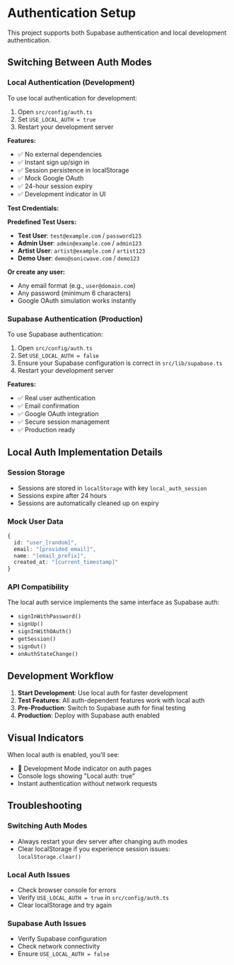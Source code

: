 # Authentication Setup

This project supports both Supabase authentication and local development authentication.

## Switching Between Auth Modes

### Local Authentication (Development)
To use local authentication for development:

1. Open `src/config/auth.ts`
2. Set `USE_LOCAL_AUTH = true`
3. Restart your development server

**Features:**
- ✅ No external dependencies
- ✅ Instant sign up/sign in
- ✅ Session persistence in localStorage
- ✅ Mock Google OAuth
- ✅ 24-hour session expiry
- ✅ Development indicator in UI

**Test Credentials:**

**Predefined Test Users:**
- **Test User**: `test@example.com` / `password123`
- **Admin User**: `admin@example.com` / `admin123`
- **Artist User**: `artist@example.com` / `artist123`
- **Demo User**: `demo@sonicwave.com` / `demo123`

**Or create any user:**
- Any email format (e.g., `user@domain.com`)
- Any password (minimum 6 characters)
- Google OAuth simulation works instantly

### Supabase Authentication (Production)
To use Supabase authentication:

1. Open `src/config/auth.ts`
2. Set `USE_LOCAL_AUTH = false`
3. Ensure your Supabase configuration is correct in `src/lib/supabase.ts`
4. Restart your development server

**Features:**
- ✅ Real user authentication
- ✅ Email confirmation
- ✅ Google OAuth integration
- ✅ Secure session management
- ✅ Production ready

## Local Auth Implementation Details

### Session Storage
- Sessions are stored in `localStorage` with key `local_auth_session`
- Sessions expire after 24 hours
- Sessions are automatically cleaned up on expiry

### Mock User Data
```typescript
{
  id: "user_[random]",
  email: "[provided_email]",
  name: "[email_prefix]",
  created_at: "[current_timestamp]"
}
```

### API Compatibility
The local auth service implements the same interface as Supabase auth:
- `signInWithPassword()`
- `signUp()`
- `signInWithOAuth()`
- `getSession()`
- `signOut()`
- `onAuthStateChange()`

## Development Workflow

1. **Start Development**: Use local auth for faster development
2. **Test Features**: All auth-dependent features work with local auth
3. **Pre-Production**: Switch to Supabase auth for final testing
4. **Production**: Deploy with Supabase auth enabled

## Visual Indicators

When local auth is enabled, you'll see:
- 🔧 Development Mode indicator on auth pages
- Console logs showing "Local auth: true"
- Instant authentication without network requests

## Troubleshooting

### Switching Auth Modes
- Always restart your dev server after changing auth modes
- Clear localStorage if you experience session issues: `localStorage.clear()`

### Local Auth Issues
- Check browser console for errors
- Verify `USE_LOCAL_AUTH = true` in `src/config/auth.ts`
- Clear localStorage and try again

### Supabase Auth Issues
- Verify Supabase configuration
- Check network connectivity
- Ensure `USE_LOCAL_AUTH = false`
